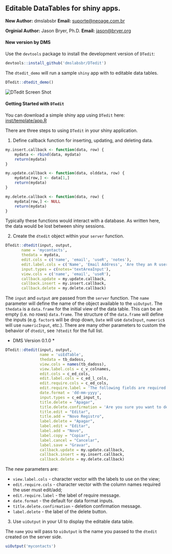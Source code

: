 ## Editable DataTables for shiny apps.

**New Author:** dmslabsbr
**Email:** suporte@neoage.com.br


**Orginial Author:** Jason Bryer, Ph.D.
**Email:** jason@bryer.org

#### New version by DMS
Use the `devtools` package to install the development version of `DTedit`:

```r
devtools::install_github('dmslabsbr/DTedit')
```

The `dtedit_demo` will run a sample `shiny` app with to editable data tables.

```r
DTedit::dtedit_demo()
```

![DTedit Screen Shot](inst/screens/dtedit_books_edit.png)

#### Getting Started with `DTedit`

You can download a simple shiny app using `DTedit` here: [inst/template/app.R](inst/template/app.R)

There are three steps to using `DTedit` in your shiny application.

1. Define callback function for inserting, updating, and deleting data.

```r
my.insert.callback <- function(data, row) {
	mydata <- rbind(data, mydata)
	return(mydata)
}

my.update.callback <- function(data, olddata, row) {
	mydata[row,] <- data[1,]
	return(mydata)
}

my.delete.callback <- function(data, row) {
	mydata[row,] <- NULL
	return(mydata)
}
```

Typically these functions would interact with a database. As written here, the data would be lost between shiny sessions.

2. Create the `dtedit` object within your `server` function. 

```r
DTedit::dtedit(input, output,
	   name = 'mycontacts',
	   thedata = mydata,
	   edit.cols = c('name', 'email', 'useR', 'notes'),
	   edit.label.cols = c('Name', 'Email Address', 'Are they an R user?', 'Additional notes'),
	   input.types = c(notes='textAreaInput'),
	   view.cols = c('name', 'email', 'useR'),
	   callback.update = my.update.callback,
	   callback.insert = my.insert.callback,
	   callback.delete = my.delete.callback)
```

The `input` and `output` are passed from the `server` function. The `name` parameter will define the name of the object available to the `uiOutput`. The `thedata` is a `data.frame` for the initial view of the data table. This can be an empty (i.e. no rows) `data.frame`. The structure of the `data.frame` will define the inputs (e.g. `factor`s will be drop down, `Date` will use `dateInput`, `numeric`s will use `numericInput`, etc.). There are many other parameters to custom the behavior of `dtedit`, see `?dtedit` for the full list.


* DMS Version 0.1.0 *
```r
DTedit::dtedit(input, output,
               name = 'uiEdTable',
               thedata = tb_dadoss,
               view.cols = names(tb_dadoss),
               view.label.cols = c_v_colnames,
               edit.cols = c_ed_cols,
               edit.label.cols = c_ed_l_cols, 
               edit.require.cols = c_ed_cols,
               edit.require.label = 'The following fields are required: ',
               date.format = 'dd-mm-yyyy',
               input.types = c_ed_input_t,
               title.delete = "Apagar",
               title.delete.confirmation = 'Are you sure you want to delete this record?',
               title.edit = "Editar",
               title.add = "Novo Registro",
               label.delete = "Apagar",
               label.edit = "Editar", 
               label.add = "Novo",
               label.copy = "Copiar",
               label.cancel = "Cancelar",
               label.save = "Gravar",
               callback.update = my.update.callback,
               callback.insert = my.insert.callback,
               callback.delete = my.delete.callback)
```

The new parameters are:
- `view.label.cols` - character vector with the labels to use on the view;
- `edit.require.cols` - character vector with the column names required the user must edit/add;
- `edit.require.label` - the label of require message.
- `date.format` - the default for data format inputs.
- `title.delete.confirmation` - deletion confirmation message.
- `label.delete` - the label of the delete button.


3. Use `uiOutput` in your UI to display the editable data table.

The `name` you will pass to `uiOutput` is the name you passed to the `dtedit` created on the server side.

```r
uiOutput('mycontacts')
```
